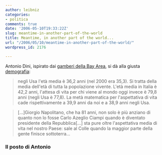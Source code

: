 ```yaml
---
author: leibniz
categories:
- politica
comments: true
date: '2006-05-10T19:33:22Z'
slug: meantime-in-another-part-of-the-world
title: Meantime, in another part of the world...
url: "/2006/05/10/meantime-in-another-part-of-the-world/"
wordpress_id: 2176

---
```

Antonio Dini, ispirato dai [gamberi della Bay Area](http://antoniodini.blogspot.com/2006/05/la-vita-monte-della-valle.html), si dà alla giusta [demografia](http://antoniodini.blogspot.com/2006/05/demografia-dei-poveri.html):


> negli Usa l'età media è 36,2 anni (nel 2000 era 35,3). Si tratta della media dell'età di tutta la popolazione vivente. L'età media in Italia è 42,2 anni, l'attesa di vita per chi viene al mondo oggi invece è 79,8 anni (negli Usa è 77,8). La metà matematica per l'aspettativa di vita cade rispettivamente a 39,9 anni da noi e a 38,9 anni negli Usa.




> [...]Giorgio Napolitano, che ha 81 anni, non solo è più anziano di quanto non lo fosse Carlo Azeglio Ciampi quando è diventato presidente della Repubblica[...] sta pure oltre l'aspettativa media di vita nel nostro Paese: sale al Colle quando la maggior parte della gente finisce sottoterra...




### Il posto di Antonio
